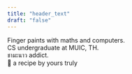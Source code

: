 ```yaml
---
title: "header_text"
draft: "false"
---  
```


<div class=" text-zinc-50 transition-all cursor-default text-sm"> Finger paints with maths and computers.</div>
<div class="text-zinc-50 transition-all cursor-default text-sm mb-2"> CS undergraduate at MUIC, TH.</div>

<div class="text-zinc-50 transition-all cursor-default text-sm"> <span class="font-sans-thai text-base">ชามะนาว</span> addict.</div>
<div class="text-zinc-50 transition-all cursor-default text-xs"> 
<span href="" class="text-zinc-400 hover:underline cursor-pointer text-xs italic">🔗 a recipe by yours truly</span>
</div>




